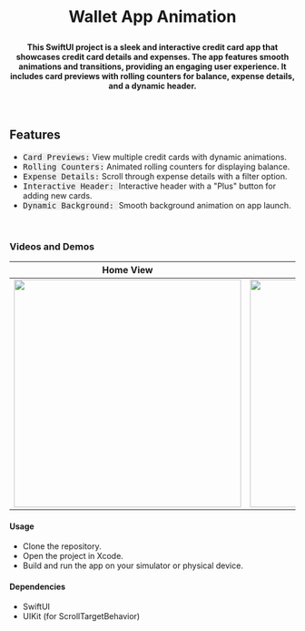 # <p align="center"><b>Wallet App Animation</b></p>


#### <p align="center">This SwiftUI project is a sleek and interactive credit card app that showcases credit card details and expenses. The app features smooth animations and transitions, providing an engaging user experience. It includes card previews with rolling counters for balance, expense details, and a dynamic header.
</p>

<br>

## **Features**
- <kbd style="background-color: #f0f0f0">Card Previews:</kbd> View multiple credit cards with dynamic animations.
- <kbd style="background-color: #f0f0f0">Rolling Counters:</kbd> Animated rolling counters for displaying balance.
- <kbd style="background-color: #f0f0f0">Expense Details:</kbd> Scroll through expense details with a filter option.
- <kbd style="background-color: #f0f0f0">Interactive Header: </kbd> Interactive header with a "Plus" button for adding new cards.
- <kbd style="background-color: #f0f0f0">Dynamic Background: </kbd> Smooth background animation on app launch.

<br>

### **Videos and Demos**
| Home View | Detail View |
|:---------------:|:----------------:|
|<img width="400" src="https://github.com/ZelynaFarrell/WalletAppAnimation/assets/117409535/65bcac7f-1c19-4a66-b859-e08bded9b870">|<img width="400" src="https://github.com/ZelynaFarrell/WalletAppAnimation/assets/117409535/986b8435-f263-4674-b7e1-3c8ddaef2a6c">|


#### **Usage**
- Clone the repository.
- Open the project in Xcode.
- Build and run the app on your simulator or physical device.

#### **Dependencies**
- SwiftUI
- UIKit (for ScrollTargetBehavior)
